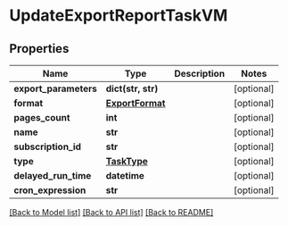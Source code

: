 # UpdateExportReportTaskVM


## Properties
Name | Type | Description | Notes
------------ | ------------- | ------------- | -------------
**export_parameters** | **dict(str, str)** |  | [optional] 
**format** | [**ExportFormat**](ExportFormat.md) |  | [optional] 
**pages_count** | **int** |  | [optional] 
**name** | **str** |  | [optional] 
**subscription_id** | **str** |  | [optional] 
**type** | [**TaskType**](TaskType.md) |  | [optional] 
**delayed_run_time** | **datetime** |  | [optional] 
**cron_expression** | **str** |  | [optional] 

[[Back to Model list]](../README.md#documentation-for-models) [[Back to API list]](../README.md#documentation-for-api-endpoints) [[Back to README]](../README.md)



